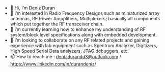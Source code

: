 - 👋 Hi, I’m Deniz Duran
- 👀 I’m interested in Radio Frequency Designs such as miniaturized array antennas, RF Power Ampplifiers, Multiplexers; basically all components which put together the RF transceiver chain. 
- 🌱 I’m currently learning how to enhance my understanding of RF system/block level specifications along with embedded development. 
- 💞️ I’m looking to collaborate on any RF related projects and gaining experience with lab equipment such as Spectrum Analyzer, Digitizers, High Speed Serial Data analyzers, JTAG debuggers, etc.
- 📫 How to reach me : denizdurandd3@outlook.com / https://www.linkedin.com/in/durandeniz/ 

<!---
denizdurandd/denizdurandd is a ✨ special ✨ repository because its `README.md` (this file) appears on your GitHub profile.
You can click the Preview link to take a look at your changes.
--->
